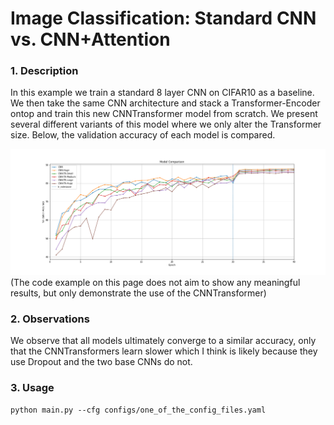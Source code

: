 # Image Classification: Standard CNN vs. CNN+Attention

### 1. Description
In this example we train a standard 8 layer CNN on CIFAR10 as a baseline. We then take the same CNN architecture and stack a Transformer-Encoder ontop and train this new CNNTransformer model from scratch. We present several different variants of this model where we only alter the Transformer size. Below, the validation accuracy of each model is compared.

![Model Comparisons](CIFAR10-ModelComparison-ValAcc.png)
(The code example on this page does not aim to show any meaningful results, but only demonstrate the use of the CNNTransformer)

### 2. Observations
We observe that all models ultimately converge to a similar accuracy, only that the CNNTransformers learn slower which I think is likely because they use Dropout and the two base CNNs do not. 

### 3. Usage
`python main.py --cfg configs/one_of_the_config_files.yaml`
